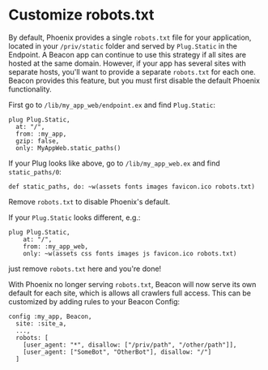 # Customize robots.txt

By default, Phoenix provides a single `robots.txt` file for your application, located in your `/priv/static` folder and served by `Plug.Static` in the Endpoint.  A Beacon app can continue to use this strategy if all sites are hosted at the same domain.  However, if your app has several sites with separate hosts, you'll want to provide a separate `robots.txt` for each one.  Beacon provides this feature, but you must first disable the default Phoenix functionality.

First go to `/lib/my_app_web/endpoint.ex` and find `Plug.Static`:

```
plug Plug.Static,
  at: "/",
  from: :my_app,
  gzip: false,
  only: MyAppWeb.static_paths()
```

If your Plug looks like above, go to `/lib/my_app_web.ex` and find `static_paths/0`:

```
def static_paths, do: ~w(assets fonts images favicon.ico robots.txt)
```

Remove `robots.txt` to disable Phoenix's default.

If your `Plug.Static` looks different, e.g.:

```
plug Plug.Static,
    at: "/",
    from: :my_app_web,
    only: ~w(assets css fonts images js favicon.ico robots.txt)
```

just remove `robots.txt` here and you're done!

With Phoenix no longer serving `robots.txt`, Beacon will now serve its own default for each site, which is allows all crawlers full access.  This can be customized by adding rules to your Beacon Config:

```
config :my_app, Beacon,
  site: :site_a,
  ...,
  robots: [
    [user_agent: "*", disallow: ["/priv/path", "/other/path"]],
    [user_agent: ["SomeBot", "OtherBot"], disallow: "/"]
  ]
```